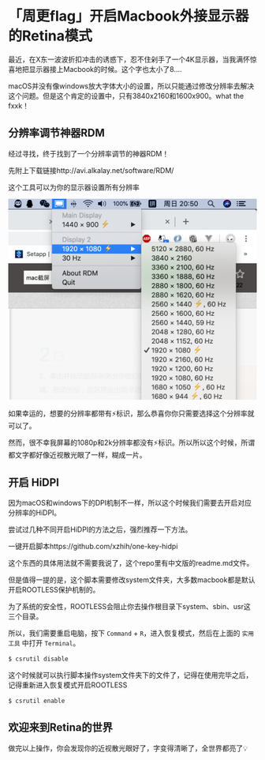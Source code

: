 # 「周更flag」开启Macbook外接显示器的Retina模式

最近，在X东一波波折扣冲击的诱惑下，忍不住剁手了一个4K显示器，当我满怀惊喜地把显示器接上Macbook的时候。这个字也太小了8….

macOS并没有像windows放大字体大小的设置，所以只能通过修改分辨率去解决这个问题。但是这个肯定的设置中，只有3840x2160和1600x900。what the fxxk！

## 分辨率调节神器RDM

经过寻找，终于找到了一个分辨率调节的神器RDM！

先附上下载链接http://avi.alkalay.net/software/RDM/

这个工具可以为你的显示器设置所有分辨率

![RDM_1](./img/RDM_1.png)

如果幸运的，想要的分辨率都带有⚡️标识，那么恭喜你你只需要选择这个分辨率就可以了。

然而，很不幸我屏幕的1080p和2k分辨率都没有⚡️标识。所以所以这个时候，所谓都文字都好像近视散光眼了一样，糊成一片。

## 开启 HiDPI

因为macOS和windows下的DPI机制不一样，所以这个时候我们需要去开启对应分辨率的HiDPI。

尝试过几种不同开启HiDPI的方法之后，强烈推荐一下方法。

一键开启脚本https://github.com/xzhih/one-key-hidpi

这个东西的具体用法就不需要我说了，这个repo里有中文版的readme.md文件。

但是值得一提的是，这个脚本需要修改system文件夹，大多数macbook都是默认开启ROOTLESS保护机制的。

为了系统的安全性，ROOTLESS会阻止你去操作根目录下system、sbin、usr这三个目录。

所以，我们需要重启电脑，按下 `Command` + `R`，进入恢复模式，然后在上面的 `实用工具` 中打开 `Terminal`。

``` sh
$ csrutil disable
```

这个时候就可以执行脚本操作system文件夹下的文件了，记得在使用完毕之后，记得重新进入恢复模式开启ROOTLESS

``` sh
$ csrutil enable
```

## 欢迎来到Retina的世界

做完以上操作，你会发现你的近视散光眼好了，字变得清晰了，全世界都亮了💡